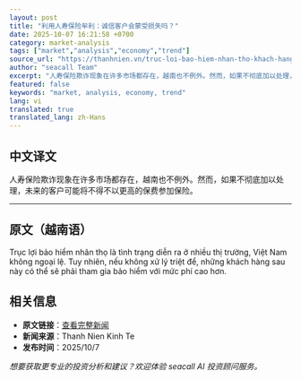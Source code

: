 ```yaml
---
layout: post
title: "利用人寿保险牟利：诚信客户会蒙受损失吗？"
date: 2025-10-07 16:21:58 +0700
category: market-analysis
tags: ["market","analysis","economy","trend"]
source_url: "https://thanhnien.vn/truc-loi-bao-hiem-nhan-tho-khach-hang-chan-chinh-co-thiet-thoi-185251007164401165.htm"
author: "seacall Team"
excerpt: "人寿保险欺诈现象在许多市场都存在，越南也不例外。然而，如果不彻底加以处理，未来的客户可能将不得不以更高的保费参加保险。..."
featured: false
keywords: "market, analysis, economy, trend"
lang: vi
translated: true
translated_lang: zh-Hans
---
```


## 中文译文

人寿保险欺诈现象在许多市场都存在，越南也不例外。然而，如果不彻底加以处理，未来的客户可能将不得不以更高的保费参加保险。

---

## 原文（越南语）

Trục lợi bảo hiểm nh&acirc;n thọ l&agrave; t&igrave;nh trạng diễn ra ở nhiều thị trường, Việt Nam kh&ocirc;ng ngoại lệ. Tuy nhi&ecirc;n, nếu kh&ocirc;ng xử l&yacute; triệt để, những kh&aacute;ch h&agrave;ng sau n&agrave;y c&oacute; thể sẽ phải tham gia bảo hiểm với mức ph&iacute; cao hơn.

## 相关信息

- **原文链接**：[查看完整新闻](https://thanhnien.vn/truc-loi-bao-hiem-nhan-tho-khach-hang-chan-chinh-co-thiet-thoi-185251007164401165.htm)
- **新闻来源**：Thanh Nien Kinh Te
- **发布时间**：2025/10/7

*想要获取更专业的投资分析和建议？欢迎体验 seacall AI 投资顾问服务。*
